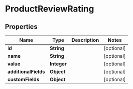 

# ProductReviewRating

## Properties

Name | Type | Description | Notes
------------ | ------------- | ------------- | -------------
**id** | **String** |  |  [optional]
**name** | **String** |  |  [optional]
**value** | **Integer** |  |  [optional]
**additionalFields** | **Object** |  |  [optional]
**customFields** | **Object** |  |  [optional]




